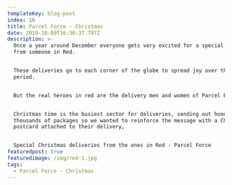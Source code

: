 ```yaml
---
templateKey: blog-post
index: 16
title: Parcel Force - Christmas
date: 2019-10-09T16:36:37.797Z
description: >-
  Once a year around December everyone gets very excited for a special delivery
  from someone in Red.


  These deliveries go to each corner of the globe to spread joy over the festive
  period.


  But the real heroes in red are the delivery men and women of Parcel Force.


  Christmas time is the busiest sector for deliveries, sending out hundreds of
  thousands of packages so we wanted to reinforce the message with a Christmas
  postcard attached to their delivery,


  Special Christmas deliveries from the ones in Red - Parcel Force
featuredpost: true
featuredimage: /img/red-1.jpg
tags:
  - Parcel Force - Christmas
---
```

